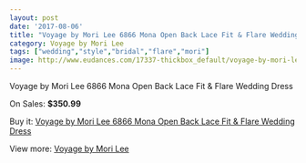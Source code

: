 ```yaml
---
layout: post
date: '2017-08-06'
title: "Voyage by Mori Lee 6866 Mona Open Back Lace Fit & Flare Wedding Dress"
category: Voyage by Mori Lee
tags: ["wedding","style","bridal","flare","mori"]
image: http://www.eudances.com/17337-thickbox_default/voyage-by-mori-lee-6866-mona-open-back-lace-fit-flare-wedding-dress.jpg
---
```

Voyage by Mori Lee 6866 Mona Open Back Lace Fit & Flare Wedding Dress

On Sales: **$350.99**
<a href="https://www.eudances.com/en/voyage-by-mori-lee/5061-voyage-by-mori-lee-6866-mona-open-back-lace-fit-flare-wedding-dress.html"><amp-img layout="responsive" width="600" height="600" src="//www.eudances.com/17337-thickbox_default/voyage-by-mori-lee-6866-mona-open-back-lace-fit-flare-wedding-dress.jpg" alt="Voyage by Mori Lee 6866 Mona Open Back Lace Fit & Flare Wedding Dress 0" /></a>
<a href="https://www.eudances.com/en/voyage-by-mori-lee/5061-voyage-by-mori-lee-6866-mona-open-back-lace-fit-flare-wedding-dress.html"><amp-img layout="responsive" width="600" height="600" src="//www.eudances.com/17339-thickbox_default/voyage-by-mori-lee-6866-mona-open-back-lace-fit-flare-wedding-dress.jpg" alt="Voyage by Mori Lee 6866 Mona Open Back Lace Fit & Flare Wedding Dress 1" /></a>
<a href="https://www.eudances.com/en/voyage-by-mori-lee/5061-voyage-by-mori-lee-6866-mona-open-back-lace-fit-flare-wedding-dress.html"><amp-img layout="responsive" width="600" height="600" src="//www.eudances.com/17338-thickbox_default/voyage-by-mori-lee-6866-mona-open-back-lace-fit-flare-wedding-dress.jpg" alt="Voyage by Mori Lee 6866 Mona Open Back Lace Fit & Flare Wedding Dress 2" /></a>

Buy it: [Voyage by Mori Lee 6866 Mona Open Back Lace Fit & Flare Wedding Dress](https://www.eudances.com/en/voyage-by-mori-lee/5061-voyage-by-mori-lee-6866-mona-open-back-lace-fit-flare-wedding-dress.html "Voyage by Mori Lee 6866 Mona Open Back Lace Fit & Flare Wedding Dress")

View more: [Voyage by Mori Lee](https://www.eudances.com/en/47-voyage-by-mori-lee "Voyage by Mori Lee")